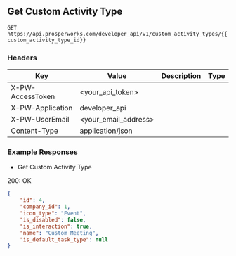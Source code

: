 ## Get Custom Activity Type

```GET https://api.prosperworks.com/developer_api/v1/custom_activity_types/{{custom_activity_type_id}}```

### Headers

Key | Value | Description | Type
--- | --- | --- | ---
X-PW-AccessToken | <your_api_token> |  | 
X-PW-Application | developer_api |  | 
X-PW-UserEmail | <your_email_address> |  | 
Content-Type | application/json |  | 
### Example Responses

- Get Custom Activity Type

200: OK
```json
{
    "id": 4,
    "company_id": 1,
    "icon_type": "Event",
    "is_disabled": false,
    "is_interaction": true,
    "name": "Custom Meeting",
    "is_default_task_type": null
}
```